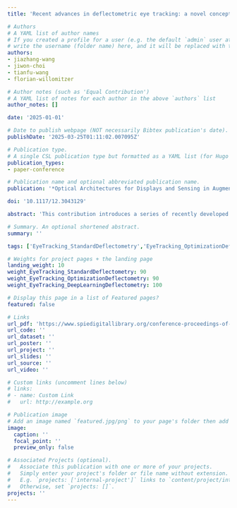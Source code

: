 ```yaml
---
title: 'Recent advances in deflectometric eye tracking: a novel concept for fast and accurate gaze estimation'

# Authors
# A YAML list of author names
# If you created a profile for a user (e.g. the default `admin` user at `content/authors/admin/`), 
# write the username (folder name) here, and it will be replaced with their full name and linked to their profile.
authors:
- jiazhang-wang
- jiwon-choi
- tianfu-wang
- florian-willomitzer

# Author notes (such as 'Equal Contribution')
# A YAML list of notes for each author in the above `authors` list
author_notes: []

date: '2025-01-01'

# Date to publish webpage (NOT necessarily Bibtex publication's date).
publishDate: '2025-03-25T01:11:02.007095Z'

# Publication type.
# A single CSL publication type but formatted as a YAML list (for Hugo requirements).
publication_types:
- paper-conference

# Publication name and optional abbreviated publication name.
publication: '*Optical Architectures for Displays and Sensing in Augmented, Virtual, and Mixed Reality (AR, VR, MR) VI*'

doi: '10.1117/12.3043129'

abstract: 'This contribution introduces a series of recently developed active eye-tracking techniques that exploit deflectometric information for fast and accurate gaze estimation. The reflection of a back-illuminated extended screen is observed over the eye surface, which yields a drastic increase in captured data points of factors of 3000X and higher compared to conventional glint tracking. The higher information content is used to infer the geometrical properties of the eye and estimate the gaze with high accuracy. In this contribution, we will introduce three different flavors of our approach, which are based on single-shot stereo deflectometry, differentiable rendering, and deep learning. We will show real world experiments that achieve gaze errors < 0.12° on realistic model eyes, and 0.45° ∼ 0.97&deg; on real human eyes.'

# Summary. An optional shortened abstract.
summary: ''

tags: ['EyeTracking_StandardDeflectometry','EyeTracking_OptimizationDeflectometry']

# Weights for project pages + the landing page
landing_weight: 10
weight_EyeTracking_StandardDeflectometry: 90
weight_EyeTracking_OptimizationDeflectometry: 90
weight_EyeTracking_DeepLearningDeflectometry: 100

# Display this page in a list of Featured pages?
featured: false

# Links
url_pdf: 'https://www.spiedigitallibrary.org/conference-proceedings-of-spie/13414/3043129/Recent-advances-in-deflectometric-eye-tracking--a-novel-concept/10.1117/12.3043129.full'
url_code: ''
url_dataset: ''
url_poster: ''
url_project: ''
url_slides: ''
url_source: ''
url_video: ''

# Custom links (uncomment lines below)
# links:
# - name: Custom Link
#   url: http://example.org

# Publication image
# Add an image named `featured.jpg/png` to your page's folder then add a caption below.
image:
  caption: ''
  focal_point: ''
  preview_only: false

# Associated Projects (optional).
#   Associate this publication with one or more of your projects.
#   Simply enter your project's folder or file name without extension.
#   E.g. `projects: ['internal-project']` links to `content/project/internal-project/index.md`.
#   Otherwise, set `projects: []`.
projects: ''
---
```

